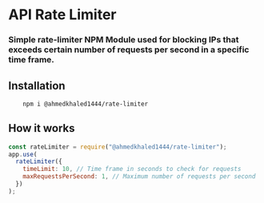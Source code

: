 # API Rate Limiter

### Simple rate-limiter NPM Module used for blocking IPs that exceeds certain number of requests per second in a specific time frame.

## Installation

```
    npm i @ahmedkhaled1444/rate-limiter
```

## How it works

```js
const rateLimiter = require("@ahmedkhaled1444/rate-limiter");
app.use(
  rateLimiter({
    timeLimit: 10, // Time frame in seconds to check for requests
    maxRequestsPerSecond: 1, // Maximum number of requests per second
  })
);
```
